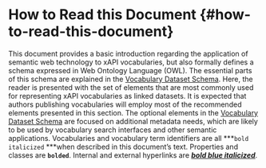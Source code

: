 # How to Read this Document {#how-to-read-this-document}

This document provides a basic introduction regarding the application of semantic web technology to xAPI vocabularies, but also formally defines a schema expressed in Web Ontology Language (OWL). The essential parts of this schema are explained in the [Vocabulary Dataset Schema](../vocabulary_dataset_schema/README.md). Here, the reader is presented with the set of elements that are most commonly used for representing xAPI vocabularies as linked datasets. It is expected that authors publishing vocabularies will employ most of the recommended elements presented in this section. The optional elements in the [Vocabulary Dataset Schema](../vocabulary_dataset_schema/README.md) are focused on additional metadata needs, which are likely to be used by vocabulary search interfaces and other semantic applications. Vocabularies and vocabulary term identifiers are all ***```bold italicized``` ***when described in this document’s text. Properties and classes are **```bolded```**. Internal and external hyperlinks are [***bold blue italicized***](#). 
